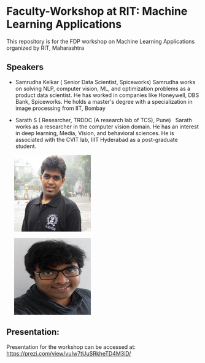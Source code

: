 # Faculty-Workshop at RIT: Machine Learning Applications
This repository is for the FDP workshop on Machine Learning Applications organized by RIT, Maharashtra 


## Speakers
- Samrudha Kelkar ( Senior Data Scientist, Spiceworks) 
Samrudha works on solving NLP, computer vision, ML, and optimization problems as a product data scientist. He has worked in companies like Honeywell, DBS Bank, Spiceworks. He holds a master's degree with a specialization in image processing from IIT, Bombay  

- Sarath S ( Researcher, TRDDC (A research lab of TCS), Pune) 
  Sarath works as a researcher in the computer vision domain. He has an interest in deep learning, Media, Vision, and behavioral sciences. He is associated with the CVIT lab, IIIT Hyderabad as a post-graduate student.

<img src="samrudha.jpg"
     height="200px"
      width="200px"
     style=" margin-left: 20px; margin-right: 20px; margin-down: 20px;margin-up: 20px;" />

<img src="sarath.jpg"
     height="200px"
     width="200px"
     style=" margin-left: 20px;; margin-right: 20px;" /> 
## Presentation:
Presentation for the workshop can be accessed at: https://prezi.com/view/vuIw7tUuSRkheTD4M3iD/

